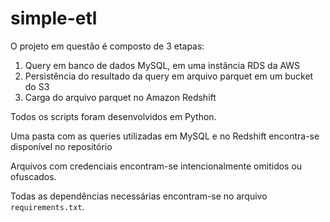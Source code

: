 # simple-etl

O projeto em questão é composto de 3 etapas:

1. Query em banco de dados MySQL, em uma instância RDS da AWS 
2. Persistência do resultado da query em arquivo parquet em um bucket do S3
3. Carga do arquivo parquet no Amazon Redshift

Todos os scripts foram desenvolvidos em Python.

Uma pasta com as queries utilizadas em MySQL e no Redshift encontra-se disponível no repositório

Arquivos com credenciais encontram-se intencionalmente omitidos ou ofuscados. 

Todas as dependências necessárias encontram-se no arquivo `requirements.txt`.